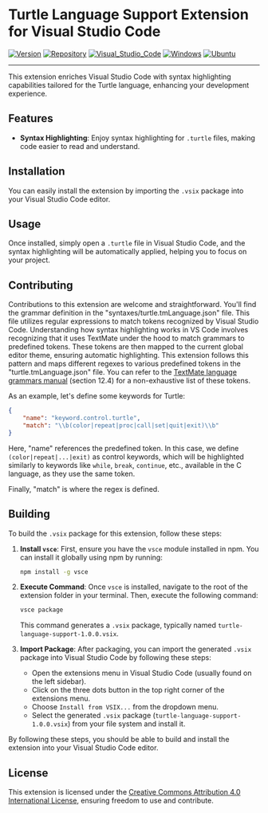 # Turtle Language Support Extension for Visual Studio Code

[![Version](https://img.shields.io/badge/version-1.0.0-blue.svg)](https://en.wikipedia.org/wiki/Software_versioning)
[![Repository](https://img.shields.io/badge/Repo-100000?&logo=github&logoColor=white)](https://github.com/Eorix/turtle-language-support)
[![Visual_Studio_Code](https://img.shields.io/badge/Visual_Studio_Code-0078D4?logo=visual%20studio%20code&logoColor=white)](https://code.visualstudio.com/)
[![Windows](https://img.shields.io/badge/Windows-0078D6?&logo=windows&logoColor=white)](https://en.wikipedia.org/wiki/Microsoft_Windows)
[![Ubuntu](https://img.shields.io/badge/Ubuntu-E95420?logo=ubuntu&logoColor=white)](https://en.wikipedia.org/wiki/Ubuntu)

---

This extension enriches Visual Studio Code with syntax highlighting capabilities tailored for the Turtle language, enhancing your development experience.

## Features

- **Syntax Highlighting**: Enjoy syntax highlighting for `.turtle` files, making code easier to read and understand.

## Installation

You can easily install the extension by importing the `.vsix` package into your Visual Studio Code editor.

## Usage

Once installed, simply open a `.turtle` file in Visual Studio Code, and the syntax highlighting will be automatically applied, helping you to focus on your project.

## Contributing

Contributions to this extension are welcome and straightforward. You'll find the grammar definition in the "syntaxes/turtle.tmLanguage.json" file. This file utilizes regular expressions to match tokens recognized by Visual Studio Code. Understanding how syntax highlighting works in VS Code involves recognizing that it uses TextMate under the hood to match grammars to predefined tokens. These tokens are then mapped to the current global editor theme, ensuring automatic highlighting. This extension follows this pattern and maps different regexes to various predefined tokens in the "turtle.tmLanguage.json" file. You can refer to the [TextMate language grammars manual](https://macromates.com/manual/en/language_grammars) (section 12.4) for a non-exhaustive list of these tokens.

As an example, let's define some keywords for Turtle:

```json
{
    "name": "keyword.control.turtle",
    "match": "\\b(color|repeat|proc|call|set|quit|exit)\\b"
}
```

Here, "name" references the predefined token. In this case, we define `(color|repeat|...|exit)` as control keywords, which will be highlighted similarly to keywords like `while`, `break`, `continue`, etc., available in the C language, as they use the same token.

Finally, "match" is where the regex is defined.

## Building

To build the `.vsix` package for this extension, follow these steps:

1. **Install `vsce`**: First, ensure you have the `vsce` module installed in npm. You can install it globally using npm by running:
   ```bash
   npm install -g vsce
   ```

2. **Execute Command**: Once `vsce` is installed, navigate to the root of the extension folder in your terminal. Then, execute the following command:
   ```bash
   vsce package
   ```

   This command generates a `.vsix` package, typically named `turtle-language-support-1.0.0.vsix`.

3. **Import Package**: After packaging, you can import the generated `.vsix` package into Visual Studio Code by following these steps:
   - Open the extensions menu in Visual Studio Code (usually found on the left sidebar).
   - Click on the three dots button in the top right corner of the extensions menu.
   - Choose `Install from VSIX...` from the dropdown menu.
   - Select the generated `.vsix` package (`turtle-language-support-1.0.0.vsix`) from your file system and install it.

By following these steps, you should be able to build and install the extension into your Visual Studio Code editor.

## License

This extension is licensed under the [Creative Commons Attribution 4.0 International License](https://creativecommons.org/licenses/by/4.0/), ensuring freedom to use and contribute.